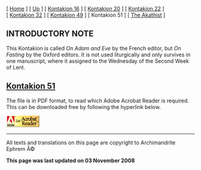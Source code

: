 \[ [Home](index.md) \] \[ [Up](romanos.md) \] \[ [Kontakion 16](kontak16.md) \] \[ [Kontakion 20](kontakion_20.md) \] \[ [Kontakion 22](kontakion_22.md) \] \[ [Kontakion 32](kontakion_32.md) \] \[ [Kontakion 49](kontakion_49.md) \] \[ Kontakion 51 \] \[ [The Akathist](akath.md) \]

INTRODUCTORY NOTE
-----------------

This Kontakion is called *On Adam and Eve* by the French editor, but *On Fasting* by the Oxford editors. It is not used liturgically and only survives in one manuscript, where it assigned to the Wednesday of the Second Week of Lent.

[Kontakion 51](On%20Adam%20and%20Eve-51.pdf)
--------------------------------------------

<span style="mso-bidi-font-size: 10.0pt">The file is in PDF format, to read which Adobe Acrobat Reader is required. This can be downloaded free by following the hyperlink below.</span>

<span style="mso-bidi-font-size: 10.0pt; font-family: Book Antiqua; Kontakion 22
&lt;/a&gt;&lt;/span&gt;&lt;/font&gt;&lt;/p&gt;
&lt;p&gt;&lt;font size="> [<img src="getacro.gif" width="88" height="31" />](http://www.adobe.com)</span>

------------------------------------------------------------------------

All texts and translations on this page are copyright to
Archimandrite Ephrem Â©

**This page was last updated on 03 November 2008**
